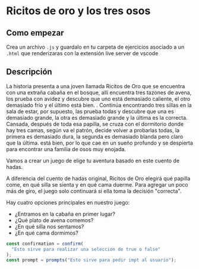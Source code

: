 # Ricitos de oro y los tres osos

## Como empezar

Crea un archivo `.js` y guardalo en tu carpeta de ejercicios asociado a un `.html` que renderizaras con la extensión live server de vscode

## Descripción

La historia presenta a una joven llamada Ricitos de Oro que se encuentra con una extraña cabaña en el bosque, allí encuentra tres tazones de avena, los prueba con avidez y descubre que uno está demasiado caliente, el otro demasiado frío y el último está bien. . Continúa encontrando tres sillas en la sala de estar, por supuesto, las prueba todas y descubre que una es demasiado grande, la otra es demasiado grande y la última es la correcta. Cansada, después de toda esa papilla, se cruza con el dormitorio donde hay tres camas, según va el patrón, decide volver a probarlas todas, la primera es demasiado dura, la segunda es demasiado blanda pero claro que la última. está bien, por lo que cae en un sueño profundo y se despierta para encontrar una familia de osos muy enojada.

Vamos a crear un juego de elige tu aventura basado en este cuento de hadas.

A diferencia del cuento de hadas original, Ricitos de Oro elegirá qué papilla come, en qué silla se sienta y en qué cama duerme. Para agregar un poco más de giro, el juego solo continuará si ella toma la decisión "correcta".

Hay cuatro opciones principales en nuestro juego:

- ¿Entramos en la cabaña en primer lugar?
- ¿Qué plato de avena comemos?
- ¿En qué silla nos sentamos?
- ¿En qué cama dormimos?

```js
const confirmation = confirm(
  "Esto sirve para realizar una seleccion de true o false"
);
const prompt = prompts("Esto sirve para pedir impt al usuario");
```
